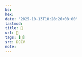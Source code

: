 ```yaml
---
bc:
hex:
date: '2025-10-13T10:28:26+08:00'
lastmod:
title: 􅓴
url: 􅓴
tags: [𩱙]
src: DCCV
note:
---
```

